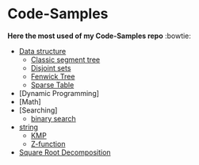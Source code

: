 # Code-Samples
**Here the most used of my Code-Samples repo** :bowtie:
- [Data structure](DataStructure)
  - [Classic segment tree](DataStructure/Classic_SegTree.cpp)
  - [Disjoint sets](DataStructure/Disjoint-sets.cpp)
  - [Fenwick Tree](DataStructure/FenwickTree.cpp)
  - [Sparse Table](DataStructure/SparseTable.cpp)
- [Dynamic Programming]
- [Math]
- [Searching]
  - [binary search](Searching/binary_search.cpp)
- [string](String)
  - [KMP](String/KMP.cpp)
  - [Z-function](String/z.cpp)
- [Square Root Decomposition](SquareRootDecomposition/sqrtdecomp.cpp)

